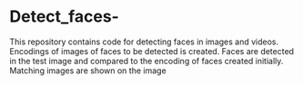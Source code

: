 # Detect_faces-
This repository contains code for detecting faces in images and videos. Encodings of images of faces to be detected is created. Faces are detected in the test image and compared to the encoding of faces  created initially. Matching images are shown on the image 
